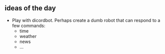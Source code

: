## ideas of the day

- Play with dicordbot. Perhaps create a dumb robot that can respond to a few commands:
  - time
  - weather
  - news
  - ...

